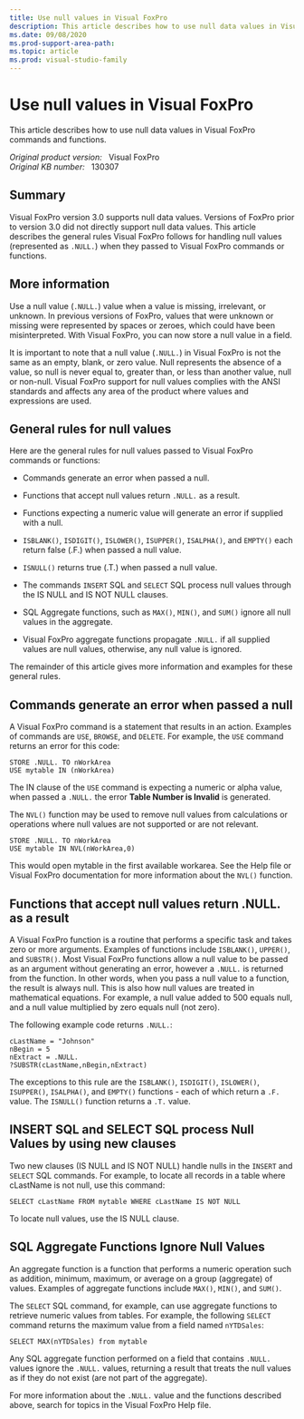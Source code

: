 ```yaml
---
title: Use null values in Visual FoxPro
description: This article describes how to use null data values in Visual FoxPro commands and functions.
ms.date: 09/08/2020
ms.prod-support-area-path: 
ms.topic: article 
ms.prod: visual-studio-family
---
```

# Use null values in Visual FoxPro

This article describes how to use null data values in Visual FoxPro commands and functions.

_Original product version:_ &nbsp; Visual FoxPro  
_Original KB number:_ &nbsp; 130307

## Summary

Visual FoxPro version 3.0 supports null data values. Versions of FoxPro prior to version 3.0 did not directly support null data values. This article describes the general rules Visual FoxPro follows for handling null values (represented as `.NULL.`) when they passed to Visual FoxPro commands or functions.

## More information

Use a null value (`.NULL.`) value when a value is missing, irrelevant, or unknown. In previous versions of FoxPro, values that were unknown or missing were represented by spaces or zeroes, which could have been misinterpreted. With Visual FoxPro, you can now store a null value in a field.

It is important to note that a null value (`.NULL.`) in Visual FoxPro is not the same as an empty, blank, or zero value. Null represents the absence of a value, so null is never equal to, greater than, or less than another value, null or non-null. Visual FoxPro support for null values complies with the ANSI standards and affects any area of the product where values and expressions are used.

## General rules for null values

Here are the general rules for null values passed to Visual FoxPro commands or functions:

- Commands generate an error when passed a null.

- Functions that accept null values return `.NULL.` as a result.

- Functions expecting a numeric value will generate an error if supplied with a null.

- `ISBLANK()`, `ISDIGIT()`, `ISLOWER()`, `ISUPPER()`, `ISALPHA()`, and `EMPTY()` each return false (.F.) when passed a null value.

- `ISNULL()` returns true (.T.) when passed a null value.

- The commands `INSERT` SQL and `SELECT` SQL process null values through the IS NULL and IS NOT NULL clauses.

- SQL Aggregate functions, such as `MAX()`, `MIN()`, and `SUM()` ignore all null values in the aggregate.

- Visual FoxPro aggregate functions propagate `.NULL.` if all supplied values are null values, otherwise, any null value is ignored.

The remainder of this article gives more information and examples for these general rules.

## Commands generate an error when passed a null

A Visual FoxPro command is a statement that results in an action. Examples of commands are `USE`, `BROWSE`, and `DELETE`. For example, the `USE` command returns an error for this code:

```console
STORE .NULL. TO nWorkArea
USE mytable IN (nWorkArea)
```

The IN clause of the `USE` command is expecting a numeric or alpha value, when passed a `.NULL.` the error **Table Number is Invalid** is generated.

The `NVL()` function may be used to remove null values from calculations or operations where null values are not supported or are not relevant.

```console
STORE .NULL. TO nWorkArea
USE mytable IN NVL(nWorkArea,0)
```

This would open mytable in the first available workarea. See the Help file or Visual FoxPro documentation for more information about the `NVL()` function.

## Functions that accept null values return .NULL. as a result

A Visual FoxPro function is a routine that performs a specific task and takes zero or more arguments. Examples of functions include `ISBLANK()`, `UPPER()`, and `SUBSTR()`. Most Visual FoxPro functions allow a null value to be passed as an argument without generating an error, however a `.NULL.` is returned from the function. In other words, when you pass a null value to a function, the result is always null. This is also how null values are treated in mathematical equations. For example, a null value added to 500 equals null, and a null value multiplied by zero equals null (not zero).

The following example code returns `.NULL.`:

```console
cLastName = "Johnson"
nBegin = 5
nExtract = .NULL.
?SUBSTR(cLastName,nBegin,nExtract)
```

The exceptions to this rule are the `ISBLANK()`, `ISDIGIT()`, `ISLOWER()`, `ISUPPER()`, `ISALPHA()`, and `EMPTY()` functions - each of which return a `.F.` value. The `ISNULL()` function returns a `.T.` value.

## INSERT SQL and SELECT SQL process Null Values by using new clauses

Two new clauses (IS NULL and IS NOT NULL) handle nulls in the `INSERT` and `SELECT` SQL commands. For example, to locate all records in a table where cLastName is not null, use this command:

```console
SELECT cLastName FROM mytable WHERE cLastName IS NOT NULL
```

To locate null values, use the IS NULL clause.

## SQL Aggregate Functions Ignore Null Values

An aggregate function is a function that performs a numeric operation such as addition, minimum, maximum, or average on a group (aggregate) of values. Examples of aggregate functions include `MAX()`, `MIN()`, and `SUM()`.

The `SELECT` SQL command, for example, can use aggregate functions to retrieve numeric values from tables. For example, the following `SELECT` command returns the maximum value from a field named `nYTDSales`:

```console
SELECT MAX(nYTDSales) from mytable
```

Any SQL aggregate function performed on a field that contains `.NULL.` values ignore the `.NULL.` values, returning a result that treats the null values as if they do not exist (are not part of the aggregate).

For more information about the `.NULL.` value and the functions described above, search for topics in the Visual FoxPro Help file.
